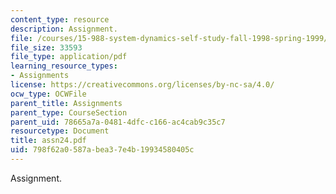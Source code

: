 ```yaml
---
content_type: resource
description: Assignment.
file: /courses/15-988-system-dynamics-self-study-fall-1998-spring-1999/798f62a0587abea37e4b19934580405c_assn24.pdf
file_size: 33593
file_type: application/pdf
learning_resource_types:
- Assignments
license: https://creativecommons.org/licenses/by-nc-sa/4.0/
ocw_type: OCWFile
parent_title: Assignments
parent_type: CourseSection
parent_uid: 78665a7a-0481-4dfc-c166-ac4cab9c35c7
resourcetype: Document
title: assn24.pdf
uid: 798f62a0-587a-bea3-7e4b-19934580405c
---
```

Assignment.